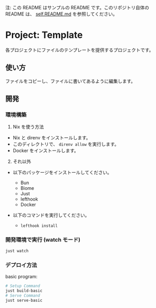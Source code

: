 注: この README はサンプルの README です。このリポジトリ自体の README は、 [self.README.md](self.README.md) を参照してください。

<!-- このファイルは好きなように編集してください。以下に一例を示します。 -->

# Project: Template

各プロジェクトにファイルのテンプレートを提供するプロジェクトです。

## 使い方

ファイルをコピーし、ファイルに書いてあるように編集します。

## 開発

### 環境構築

1. Nix を使う方法

- Nix と direnv をインストールします。
- このディレクトリで、 `direnv allow` を実行します。
- Docker をインストールします。

2. それ以外

- 以下のパッケージをインストールしてください。
  - Bun
  - Biome
  - Just
  - lefthook
  - Docker

- 以下のコマンドを実行してください。
  - `lefthook install`

### 開発環境で実行 (watch モード)

```sh
just watch
```

### デプロイ方法

basic program:
```sh
# Setup Command
just build-basic
# Serve Command
just serve-basic
```
